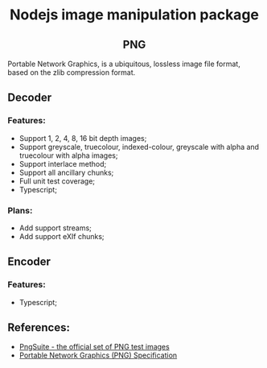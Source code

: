 # <div align="center">Nodejs image manipulation package</div>

## <div align="center">PNG</div>

Portable Network Graphics, is a ubiquitous, lossless image file format, based on the zlib compression format.

## Decoder
### Features:
- Support 1, 2, 4, 8, 16 bit depth images;
- Support greyscale, truecolour, indexed-colour, greyscale with alpha and truecolour with alpha images;
- Support interlace method;
- Support all ancillary chunks;
- Full unit test coverage;
- Typescript;

### Plans:
- Add support streams;
- Add support eXIf chunks;

## Encoder
### Features:
- Typescript;

## References:
- [PngSuite - the official set of PNG test images](http://www.schaik.com/pngsuite2011/pngsuite.html)
- [Portable Network Graphics (PNG) Specification](https://www.w3.org/TR/2003/REC-PNG-20031110/)
